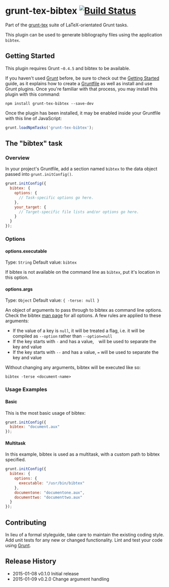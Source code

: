   # grunt-tex-bibtex [![Build Status](https://travis-ci.org/grunt-tex/grunt-tex-bibtex.svg?branch=master)](https://travis-ci.org/grunt-tex/grunt-tex-bibtex)

Part of the [grunt-tex](https://github.com/grunt-tex) suite of LaTeX-orientated Grunt tasks.

This plugin can be used to generate bibliography files using the application `bibtex`.

## Getting Started
This plugin requires Grunt `~0.4.5` and bibtex to be available.

If you haven't used [Grunt](http://gruntjs.com/) before, be sure to check out the [Getting Started](http://gruntjs.com/getting-started) guide, as it explains how to create a [Gruntfile](http://gruntjs.com/sample-gruntfile) as well as install and use Grunt plugins. Once you're familiar with that process, you may install this plugin with this command:

```shell
npm install grunt-tex-bibtex --save-dev
```

Once the plugin has been installed, it may be enabled inside your Gruntfile with this line of JavaScript:

```js
grunt.loadNpmTasks('grunt-tex-bibtex');
```

## The "bibtex" task

### Overview
In your project's Gruntfile, add a section named `bibtex` to the data object passed into `grunt.initConfig()`.

```js
grunt.initConfig({
  bibtex: {
    options: {
      // Task-specific options go here.
    },
    your_target: {
      // Target-specific file lists and/or options go here.
    }
  }
});
```

### Options

#### options.executable
Type: `String`
Default value: `bibtex`

If bibtex is not available on the command line as `bibtex`, put it's location in this option.

#### options.args
Type: `Object`
Default value: `{ -terse: null }`

An object of arguments to pass through to bibtex as command line options. Check the bibtex [man page](http://linux.die.net/man/1/bibtex) for all options. A few rules are applied to these arguments:

* If the value of a key is `null`, it will be treated a flag, i.e. it will be compiled as `--option` rather than `--option=null`
* If the key starts with `-` and has a value, ` ` will be used to separate the key and value
* If the key starts with `--` and has a value, `=` will be used to separate the key and value

Without changing any arguments, bibtex will be executed like so:

`bibtex -terse <document-name>`

### Usage Examples

#### Basic
This is the most basic usage of bibtex:

```js
grunt.initConfig({
  bibtex: "document.aux"
});
```

#### Multitask
In this example, bibtex is used as a multitask, with a custom path to bibtex specified.

```js
grunt.initConfig({
  bibtex: {
    options: {
      executable: "/usr/bin/bibtex"
    },
    documentone: "documentone.aux",
    documenttwo: "documenttwo.aux"
  }
});
```

## Contributing
In lieu of a formal styleguide, take care to maintain the existing coding style. Add unit tests for any new or changed functionality. Lint and test your code using [Grunt](http://gruntjs.com/).

## Release History

* 2015-01-08   v0.1.0   Initial release
* 2015-01-09   v0.2.0   Change argument handling